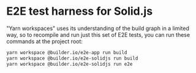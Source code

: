 # E2E test harness for Solid.js

"Yarn workspaces" uses its understanding of the build graph in a limited way, so
to recompile and run just this set of E2E tests, you can run these commands at
the project root:

```bash
yarn workspace @builder.io/e2e-app run build
yarn workspace @builder.io/e2e-solidjs run build
yarn workspace @builder.io/e2e-solidjs run e2e
```
